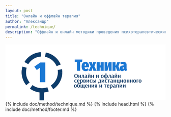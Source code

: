 ```yaml
---
layout: post
title: "Онлайн и оффлайн терапия"
author: "Александр"
permalink: /technique/
description: "Оффлайн и онлайн методики проведения психотерапевтических сеансов. Базовые принципы и их развитие"
---
```

<a href="/method/">![Онлайн оффлайн сервисы обмена сообщениями](/_img/11.png)</a>
{% include doc/method/technique.md %}
{% include head.html %}
{% include doc/method/footer.md %}
